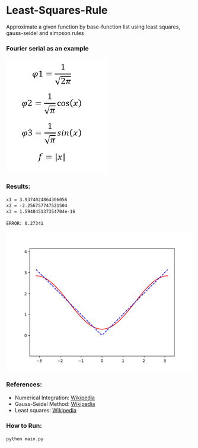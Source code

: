 # Least-Squares-Rule
Approximate a given function by base-function list using least squares, gauss-seidel and simpson rules

### Fourier serial as an example
![](fourier.PNG)

### Results:
```
x1 = 3.9374024864306056
x2 = -2.256757747521504
x3 = 1.594845137354704e-16

ERROR: 0.27341
```
![](figure1.png)

### References:
- Numerical Integration: [Wikipedia](https://en.wikipedia.org/wiki/Numerical_integration)
- Gauss-Seidel Method: [Wikipedia](https://en.wikipedia.org/wiki/Gauss%E2%80%93Seidel_method)
- Least squares: [Wikipedia](https://en.wikipedia.org/wiki/Least_squares)

### How to Run:
`python main.py`

